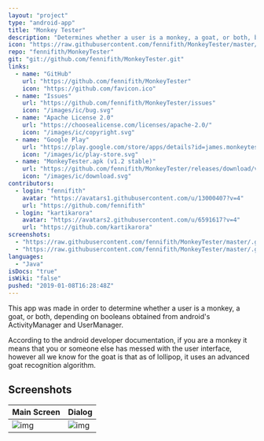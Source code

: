 ```yaml
---
layout: "project"
type: "android-app"
title: "Monkey Tester"
description: "Determines whether a user is a monkey, a goat, or both, based on values obtained from android's ActivityManager and UserManager."
icon: "https://raw.githubusercontent.com/fennifith/MonkeyTester/master/app/src/main/ic_launcher-web.png"
repo: "fennifith/MonkeyTester"
git: "git://github.com/fennifith/MonkeyTester.git"
links: 
  - name: "GitHub"
    url: "https://github.com/fennifith/MonkeyTester"
    icon: "https://github.com/favicon.ico"
  - name: "Issues"
    url: "https://github.com/fennifith/MonkeyTester/issues"
    icon: "/images/ic/bug.svg"
  - name: "Apache License 2.0"
    url: "https://choosealicense.com/licenses/apache-2.0/"
    icon: "/images/ic/copyright.svg"
  - name: "Google Play"
    url: "https://play.google.com/store/apps/details?id=james.monkeytester"
    icon: "/images/ic/play-store.svg"
  - name: "MonkeyTester.apk (v1.2 stable)"
    url: "https://github.com/fennifith/MonkeyTester/releases/download/v1.2/MonkeyTester.apk"
    icon: "/images/ic/download.svg"
contributors: 
  - login: "fennifith"
    avatar: "https://avatars1.githubusercontent.com/u/13000407?v=4"
    url: "https://github.com/fennifith"
  - login: "kartikarora"
    avatar: "https://avatars2.githubusercontent.com/u/6591617?v=4"
    url: "https://github.com/kartikarora"
screenshots: 
  - "https://raw.githubusercontent.com/fennifith/MonkeyTester/master/.github/images/main.png"
  - "https://raw.githubusercontent.com/fennifith/MonkeyTester/master/.github/images/dialog.png"
languages: 
  - "Java"
isDocs: "true"
isWiki: "false"
pushed: "2019-01-08T16:28:48Z"
---
```


This app was made in order to determine whether a user is a monkey, a goat, or both, depending on booleans obtained from android's ActivityManager and UserManager.

According to the android developer documentation, if you are a monkey it means that you or someone else has messed with the user interface, however all we know for the goat is that as of lollipop, it uses an advanced goat recognition algorithm.

## Screenshots

|Main Screen|Dialog|
|-----|-----|
|![img](https://github.com/fennifith/MonkeyTester/blob/master/./.github/images/main.png?raw=true)|![img](https://github.com/fennifith/MonkeyTester/blob/master/./.github/images/dialog.png?raw=true)|
